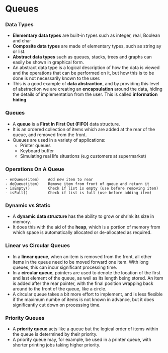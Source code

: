 # Queues
### Data Types
- **Elementary data types** are built-in types such as integer, real, Boolean and char
- **Composite data types** are made of elementary types, such as string ay or list.
- **Abstract data types** such as queues, stacks, trees and graphs can easily be shown in graphical form. 
- An abstract data type is a logical description of how the data is viewed and the operations that can be performed on it, but how this is to be done is not necessarily known to the user. 
- This is a good example of **data abstraction**, and by providing this level of abstraction we are creating an **encapsulation** around the data, hiding the details of implementation from the user. This is called **information hiding**.

### Queues
- A **queue** is a **First In First Out (FIFO)** data structure. 
- It is an ordered collection of items which are added at the rear of the queue, and removed from the front.
- Queues are used in a variety of applications: 
	- Printer queues
	- Keyboard buffer
	- Simulating real life situations (e.g customers at supermarket)

### Operations On A Queue
	- enQueue(item)    Add new item to rear
	- deQueue(item)    Remove item from front of queue and return it
	- isEmpty()        Check if list is empty (use before removing item)
	- isFull()         Check if list is full (use before adding item)

### Dynamic vs Static
- A **dynamic data structure** has the ability to grow or shrink its size in memory.
- It does this with the aid of the **heap**, which is a portion of memory from which space is automatically allocated or de-allocated as required.

### Linear vs Circular Queues
- In a **linear queue**, when an item is removed from the front, all other items in the queue need to be moved forward one item. With long queues, this can incur significant processing time.
- In a **circular queue**, pointers are used to denote the location of the first and last element of the queue, as well as its length being stored. An item is added after the rear pointer, with the final position wrapping back around to the front of the queue, like a circle.
- A circular queue takes a bit more effort to implement, and is less flexible if the maximum numbe of items is not known in advance, but it does significantly cut down on processing time.

### Priority Queues
- A **priority queue** acts like a queue but the logical order of items within the queue is determined by their priority. 
- A priority queue may, for example, be used in a printer queue, with shorter printing jobs taking higher priority.